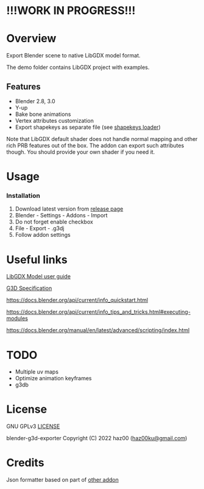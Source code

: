 # !!!WORK IN PROGRESS!!!

# Overview
Export Blender scene to native LibGDX model format.

The demo folder contains LibGDX project with examples.

## Features
- Blender 2.8, 3.0
- Y-up
- Bake bone animations
- Vertex attributes customization
- Export shapekeys as separate file (see [shapekeys loader](https://github.com/haz00/g3d-model-shape))

Note that LibGDX default shader does not handle normal mapping and other rich PRB features out of the box. The addon can export such attributes though. You should provide your own shader if you need it.

# Usage
### Installation
1. Download latest version from [release page](https://github.com/haz00/blender-g3d-exporter/releases)
2. Blender - Settings - Addons - Import
3. Do not forget enable checkbox
4. File - Export - .g3dj
5. Follow addon settings

# Useful links
[LibGDX Model user guide](https://libgdx.com/wiki/graphics/3d/quick-start)

[G3D Specification](https://github.com/libgdx/fbx-conv/wiki/Version-0.1-%28libgdx-0.9.9%29)

https://docs.blender.org/api/current/info_quickstart.html

https://docs.blender.org/api/current/info_tips_and_tricks.html#executing-modules

https://docs.blender.org/manual/en/latest/advanced/scripting/index.html

# TODO
- Multiple uv maps
- Optimize animation keyframes
- g3db

# License
GNU GPLv3 [LICENSE](https://github.com/haz00/blender-g3d-exporter/blob/master/LICENSE)

blender-g3d-exporter Copyright (C) 2022 haz00 (haz00ku@gmail.com)

# Credits
Json formatter based on part of [other addon](https://github.com/Dancovich/libgdx_blender_g3d_exporter)
